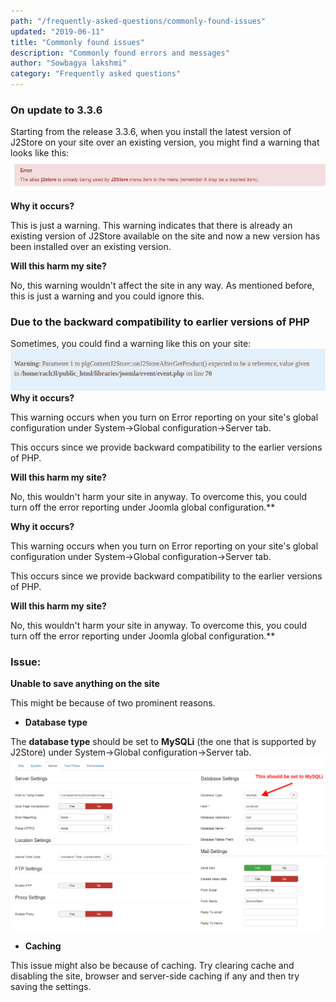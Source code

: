 ```yaml
---
path: "/frequently-asked-questions/commonly-found-issues"
updated: "2019-06-11"
title: "Commonly found issues"
description: "Commonly found errors and messages"
author: "Sowbagya lakshmi"
category: "Frequently asked questions"
---
```


### On update to 3.3.6

Starting from the release 3.3.6, when you install the latest version of J2Store on your site over an existing version, you might find a warning that looks like this:
![PHP error](https://raw.githubusercontent.com/j2store/doc-images/master/frequently-asked-questions/commonly-found-issues/error-j2store-exists.png)


**Why it occurs?** 

This is just a warning. This warning indicates that there is already an existing version of J2Store available on the site and now a new version has been installed over an existing version.

**Will this harm my site?**

No, this warning wouldn't affect the site in any way. As mentioned before, this is just a warning and you could ignore this.

### Due to the backward compatibility to earlier versions of PHP

Sometimes, you could find a warning like this on your site:
![PHP backward compatibility](https://raw.githubusercontent.com/j2store/doc-images/master/frequently-asked-questions/commonly-found-issues/warning-php.png)
**Why it occurs?** 

This warning occurs when you turn on Error reporting on your site's global configuration under System->Global configuration->Server tab.

This occurs since we provide backward compatibility to the earlier versions of PHP.

**Will this harm my site?**

No, this wouldn't harm your site in anyway. To overcome this, you could turn off the error reporting under Joomla global configuration.**

**Why it occurs?**

This warning occurs when you turn on Error reporting on your site's global configuration under System->Global configuration->Server tab.

This occurs since we provide backward compatibility to the earlier versions of PHP.

**Will this harm my site?**

No, this wouldn't harm your site in anyway. To overcome this, you could turn off the error reporting under Joomla global configuration.**

### Issue:

**Unable to save anything on the site**

This might be because of two prominent reasons.

- **Database type**

The **database type** should be set to **MySQLi** (the one that is supported by J2Store) under System->Global configuration->Server tab.
![Database-type](https://raw.githubusercontent.com/j2store/doc-images/master/frequently-asked-questions/commonly-found-issues/database-type.png)

- **Caching**

This issue might also be because of caching. Try clearing cache and disabling the site, browser and server-side caching if any and then try saving the settings.

